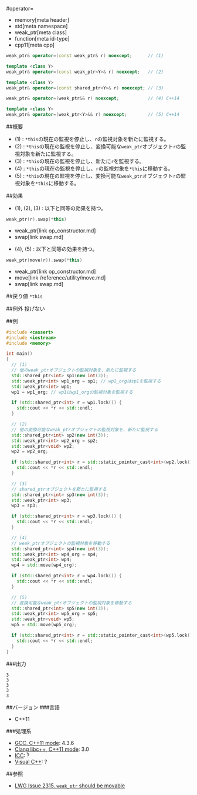 #operator=
* memory[meta header]
* std[meta namespace]
* weak_ptr[meta class]
* function[meta id-type]
* cpp11[meta cpp]

```cpp
weak_ptr& operator=(const weak_ptr& r) noexcept;      // (1)

template <class Y>
weak_ptr& operator=(const weak_ptr<Y>& r) noexcept;   // (2)

template <class Y>
weak_ptr& operator=(const shared_ptr<Y>& r) noexcept; // (3)

weak_ptr& operator=(weak_ptr&& r) noexcept;           // (4) C++14

template <class Y>
weak_ptr& operator=(weak_ptr<Y>&& r) noexcept;        // (5) C++14
```

##概要
- (1) : `*this`の現在の監視を停止し、`r`の監視対象を新たに監視する。
- (2) : `*this`の現在の監視を停止し、変換可能な`weak_ptr`オブジェクト`r`の監視対象を新たに監視する。
- (3) : `*this`の現在の監視を停止し、新たに`r`を監視する。
- (4) : `*this`の現在の監視を停止し、`r`の監視対象を`*this`に移動する。
- (5) : `*this`の現在の監視を停止し、変換可能な`weak_ptr`オブジェクト`r`の監視対象を`*this`に移動する。


##効果
- (1), (2), (3) : 以下と同等の効果を持つ。

```cpp
weak_ptr(r).swap(*this)
```
* weak_ptr[link op_constructor.md]
* swap[link swap.md]

- (4), (5) : 以下と同等の効果を持つ。

```cpp
weak_ptr(move(r)).swap(*this)
```
* weak_ptr[link op_constructor.md]
* move[link /reference/utility/move.md]
* swap[link swap.md]


##戻り値
`*this`


##例外
投げない


##例
```cpp
#include <cassert>
#include <iostream>
#include <memory>

int main()
{
  // (1)
  // 他のweak_ptrオブジェクトの監視対象を、新たに監視する
  std::shared_ptr<int> sp1(new int(3));
  std::weak_ptr<int> wp1_org = sp1; // wp1_orgはsp1を監視する
  std::weak_ptr<int> wp1;
  wp1 = wp1_org; // wp1はwp1_orgの監視対象を監視する

  if (std::shared_ptr<int> r = wp1.lock()) {
    std::cout << *r << std::endl;
  }

  // (2)
  // 他の変換可能なweak_ptrオブジェクトの監視対象を、新たに監視する
  std::shared_ptr<int> sp2(new int(3));
  std::weak_ptr<int> wp2_org = sp2;
  std::weak_ptr<void> wp2;
  wp2 = wp2_org;

  if (std::shared_ptr<int> r = std::static_pointer_cast<int>(wp2.lock())) {
    std::cout << *r << std::endl;
  }

  // (3)
  // shared_ptrオブジェクトを新たに監視する
  std::shared_ptr<int> sp3(new int(3));
  std::weak_ptr<int> wp3;
  wp3 = sp3;

  if (std::shared_ptr<int> r = wp3.lock()) {
    std::cout << *r << std::endl;
  }

  // (4)
  // weak_ptrオブジェクトの監視対象を移動する
  std::shared_ptr<int> sp4(new int(3));
  std::weak_ptr<int> wp4_org = sp4;
  std::weak_ptr<int> wp4;
  wp4 = std::move(wp4_org);

  if (std::shared_ptr<int> r = wp4.lock()) {
    std::cout << *r << std::endl;
  }

  // (5)
  // 変換可能なweak_ptrオブジェクトの監視対象を移動する
  std::shared_ptr<int> sp5(new int(3));
  std::weak_ptr<int> wp5_org = sp5;
  std::weak_ptr<void> wp5;
  wp5 = std::move(wp5_org);

  if (std::shared_ptr<int> r = std::static_pointer_cast<int>(wp5.lock())) {
    std::cout << *r << std::endl;
  }
}
```

###出力
```
3
3
3
3
3
```

##バージョン
###言語
- C++11

###処理系
- [GCC, C++11 mode](/implementation.md#gcc): 4.3.6
- [Clang libc++, C++11 mode](/implementation.md#clang): 3.0
- [ICC](/implementation.md#icc): ?
- [Visual C++](/implementation.md#visual_cpp): ?


##参照
- [LWG Issue 2315. `weak_ptr` should be movable](http://www.open-std.org/jtc1/sc22/wg21/docs/lwg-defects.html#2315)
